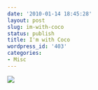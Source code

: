 ```yaml
---
date: '2010-01-14 18:45:28'
layout: post
slug: im-with-coco
status: publish
title: I'm with Coco
wordpress_id: '403'
categories:
- Misc
---
```


[![](http://blindscientist.genedrift.org/wordpress/wp-content/uploads/2010/01/im-with-coco1.jpg)](http://blindscientist.genedrift.org/wordpress/wp-content/uploads/2010/01/im-with-coco1.jpg)
